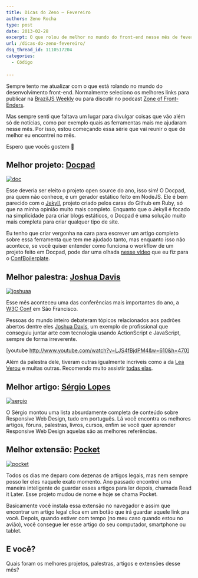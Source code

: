 ```yaml
---
title: Dicas do Zeno – Fevereiro
authors: Zeno Rocha
type: post
date: 2013-02-28
excerpt: O que rolou de melhor no mundo do front-end nesse mês de fevereiro.
url: /dicas-do-zeno-fevereiro/
dsq_thread_id: 1110517204
categories:
  - Código

---
```

Sempre tento me atualizar com o que está rolando no mundo do desenvolvimento front-end. Normalmente seleciono os melhores links para publicar na [BrazilJS Weekly][1] ou para discutir no podcast [Zone of Front-Enders][2].

Mas sempre senti que faltava um lugar para divulgar coisas que vão além só de notícias, como por exemplo quais as ferramentas mais me ajudaram nesse mês. Por isso, estou começando essa série que vai reunir o que de melhor eu encontrei no mês.

Espero que vocês gostem 🙂

## Melhor projeto: [Docpad][3]

[<img src="https://raw.githubusercontent.com/diegoeis/tableless-static-images/master/2013/02/doc.jpg" alt="doc" width="610" height="156" class="aligncenter size-full wp-image-11841" srcset="uploads/2013/02/doc.jpg 610w, uploads/2013/02/doc-329x84.jpg 329w, uploads/2013/02/doc-588x150.jpg 588w" sizes="(max-width: 610px) 100vw, 610px" />][3]

Esse deveria ser eleito o projeto open source do ano, isso sim! O Docpad, pra quem não conhece, é um gerador estático feito em NodeJS. Ele é bem parecido com o [Jekyll][4], projeto criado pelos caras do Github em Ruby, só que na minha opinião muito mais completo. Enquanto que o Jekyll é focado na simplicidade para criar blogs estáticos, o Docpad é uma solução muito mais completa para criar qualquer tipo de site.

Eu tenho que criar vergonha na cara para escrever um artigo completo sobre essa ferramenta que tem me ajudado tanto, mas enquanto isso não acontece, se você quiser entender como funciona o workflow de um projeto feito em Docpad, pode dar uma olhada [nesse vídeo][5] que eu fiz para o [ConfBoilerplate][6].

## Melhor palestra: [Joshua Davis][7]

[<img src="https://raw.githubusercontent.com/diegoeis/tableless-static-images/master/2013/02/joshuaa.jpg" alt="joshuaa" width="610" height="336" class="aligncenter size-full wp-image-11845" srcset="uploads/2013/02/joshuaa.jpg 610w, uploads/2013/02/joshuaa-305x168.jpg 305w, uploads/2013/02/joshuaa-562x310.jpg 562w" sizes="(max-width: 610px) 100vw, 610px" />][7]

Esse mês aconteceu uma das conferências mais importantes do ano, a [W3C Conf][8] em São Francisco.

Pessoas do mundo inteiro debateram tópicos relacionados aos padrões abertos dentre eles [Joshua Davis][9], um exemplo de profissional que conseguiu juntar arte com tecnologia usando ActionScript e JavaScript, sempre de forma irreverente.

[youtube http://www.youtube.com/watch?v=LJS4fBjdPM4&w=610&h=470]

Além da palestra dele, tiveram outras igualmente incríveis como a da [Lea Verou][10] e muitas outras. Recomendo muito assistir [todas elas][11].

## Melhor artigo: [Sérgio Lopes][12]

[<img src="https://raw.githubusercontent.com/diegoeis/tableless-static-images/master/2013/02/sergio.jpg" alt="sergio" width="610" height="118" class="aligncenter size-full wp-image-11861" srcset="uploads/2013/02/sergio.jpg 610w, uploads/2013/02/sergio-329x63.jpg 329w, uploads/2013/02/sergio-588x113.jpg 588w" sizes="(max-width: 610px) 100vw, 610px" />][12]

O Sérgio montou uma lista absurdamente completa de conteúdo sobre Responsive Web Design, tudo em português. Lá você encontra os melhores artigos, fóruns, palestras, livros, cursos, enfim se você quer aprender Responsive Web Design aquelas são as melhores referências.

## Melhor extensão: [Pocket][13]

[<img src="https://raw.githubusercontent.com/diegoeis/tableless-static-images/master/2013/02/pocket.jpg" alt="pocket" width="610" height="361" class="aligncenter size-full wp-image-11847" srcset="uploads/2013/02/pocket.jpg 610w, uploads/2013/02/pocket-283x168.jpg 283w, uploads/2013/02/pocket-523x310.jpg 523w" sizes="(max-width: 610px) 100vw, 610px" />][13]

Todos os dias me deparo com dezenas de artigos legais, mas nem sempre posso ler eles naquele exato momento. Ano passado encontrei uma maneira inteligente de guardar esses artigos para ler depois, chamada Read it Later. Esse projeto mudou de nome e hoje se chama Pocket.

Basicamente você instala essa extensão no navegador e assim que encontrar um artigo legal clica em um botão que irá guardar aquele link pra você. Depois, quando estiver com tempo (no meu caso quando estou no avião), você consegue ler esse artigo do seu computador, smartphone ou tablet.

## E você?

Quais foram os melhores projetos, palestras, artigos e extensões desse mês?

 [1]: http://braziljs.org
 [2]: http://zofe.com.br
 [3]: http://docpad.org
 [4]: https://github.com/mojombo/jekyll
 [5]: http://www.youtube.com/watch?v=EI99oZI3nKY
 [6]: http://github.com/braziljs/conf-boilerplate
 [7]: http://www.youtube.com/watch?v=LJS4fBjdPM4
 [8]: http://w3.org/conf/
 [9]: https://twitter.com/joshuadavis
 [10]: http://www.youtube.com/watch?v=3ikye7Qc7Ak
 [11]: http://www.youtube.com/user/W3Conf?feature=watch
 [12]: http://sergiolopes.org/diretorio-design-responsivo/
 [13]: http://getpocket.com/